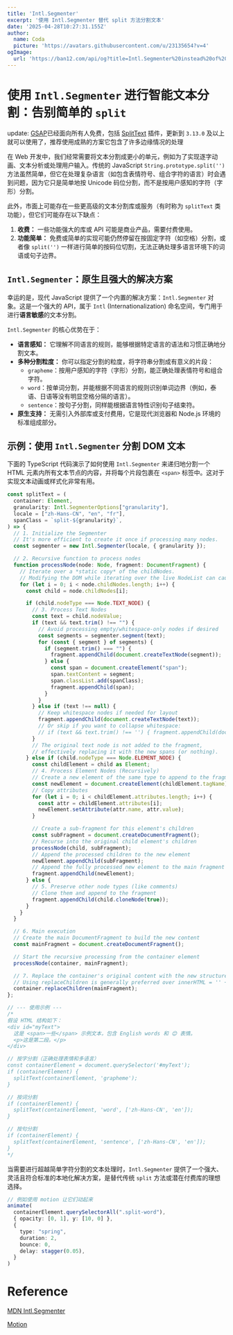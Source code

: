 ```yaml
---
title: 'Intl.Segmenter'
excerpt: '使用 Intl.Segmenter 替代 split 方法分割文本'
date: '2025-04-28T10:27:31.155Z'
author:
  name: Coda
  picture: 'https://avatars.githubusercontent.com/u/23135654?v=4'
ogImage:
  url: 'https://ban12.com/api/og?title=Intl.Segmenter%20instead%20of%20splitText'
---
```


# 使用 `Intl.Segmenter` 进行智能文本分割：告别简单的 `split`

update: [GSAP](https://gsap.com/pricing/)已经面向所有人免费，包括 [SplitText](https://gsap.com/docs/v3/Plugins/SplitText) 插件，更新到 `3.13.0` 及以上就可以使用了，推荐使用成熟的方案它包含了许多边缘情况的处理

在 Web 开发中，我们经常需要将文本分割成更小的单元，例如为了实现逐字动画、文本分析或处理用户输入。传统的 JavaScript `String.prototype.split('')` 方法虽然简单，但它在处理复杂语言（如包含表情符号、组合字符的语言）时会遇到问题，因为它只是简单地按 Unicode 码位分割，而不是按用户感知的字符（字形）分割。

此外，市面上可能存在一些更高级的文本分割库或服务（有时称为 `splitText` 类功能），但它们可能存在以下缺点：

1.  **收费：** 一些功能强大的库或 API 可能是商业产品，需要付费使用。
2.  **功能简单：** 免费或简单的实现可能仍然停留在按固定字符（如空格）分割，或者像 `split('')` 一样进行简单的按码位切割，无法正确处理多语言环境下的词语或句子边界。

## `Intl.Segmenter`：原生且强大的解决方案

幸运的是，现代 JavaScript 提供了一个内置的解决方案：`Intl.Segmenter` 对象。这是一个强大的 API，属于 `Intl` (Internationalization) 命名空间，专门用于进行**语言敏感**的文本分割。

`Intl.Segmenter` 的核心优势在于：

*   **语言感知：** 它理解不同语言的规则，能够根据特定语言的语法和习惯正确地分割文本。
*   **多种分割粒度：** 你可以指定分割的粒度，将字符串分割成有意义的片段：
    *   `grapheme`：按用户感知的字符（字形）分割，能正确处理表情符号和组合字符。
    *   `word`：按单词分割，并能根据不同语言的规则识别单词边界（例如，泰语、日语等没有明显空格分隔的语言）。
    *   `sentence`：按句子分割，同样能根据语言特性识别句子结束符。
*   **原生支持：** 无需引入外部库或支付费用，它是现代浏览器和 Node.js 环境的标准组成部分。

## 示例：使用 `Intl.Segmenter` 分割 DOM 文本

下面的 TypeScript 代码演示了如何使用 `Intl.Segmenter` 来递归地分割一个 HTML 元素内所有文本节点的内容，并将每个片段包裹在 `<span>` 标签中。这对于实现文本动画或样式化非常有用。

```typescript
const splitText = (
  container: Element,
  granularity: Intl.SegmenterOptions["granularity"],
  locale = ["zh-Hans-CN", "en", "fr"],
  spanClass = `split-${granularity}`,
) => {
  // 1. Initialize the Segmenter
  // It's more efficient to create it once if processing many nodes.
  const segmenter = new Intl.Segmenter(locale, { granularity });

  // 2. Recursive function to process nodes
  function processNode(node: Node, fragment: DocumentFragment) {
    // Iterate over a *static copy* of the childNodes.
    // Modifying the DOM while iterating over the live NodeList can cause issues.
    for (let i = 0; i < node.childNodes.length; i++) {
      const child = node.childNodes[i];

      if (child.nodeType === Node.TEXT_NODE) {
        // 3. Process Text Nodes
        const text = child.nodeValue;
        if (text && text.trim() !== "") {
          // Avoid processing empty/whitespace-only nodes if desired
          const segments = segmenter.segment(text);
          for (const { segment } of segments) {
            if (segment.trim() === "") {
              fragment.appendChild(document.createTextNode(segment));
            } else {
              const span = document.createElement("span");
              span.textContent = segment;
              span.classList.add(spanClass);
              fragment.appendChild(span);
            }
          }
        } else if (text !== null) {
          // Keep whitespace nodes if needed for layout
          fragment.appendChild(document.createTextNode(text));
          // Or skip if you want to collapse whitespace:
          // if (text && text.trim() !== '') { fragment.appendChild(document.createTextNode(text)); }
        }
        // The original text node is not added to the fragment,
        // effectively replacing it with the new spans (or nothing).
      } else if (child.nodeType === Node.ELEMENT_NODE) {
        const childElement = child as Element;
        // 4. Process Element Nodes (Recursively)
        // Create a new element of the same type to append to the fragment
        const newElement = document.createElement(childElement.tagName);
        // Copy attributes
        for (let i = 0; i < childElement.attributes.length; i++) {
          const attr = childElement.attributes[i];
          newElement.setAttribute(attr.name, attr.value);
        }

        // Create a sub-fragment for this element's children
        const subFragment = document.createDocumentFragment();
        // Recurse into the original child element's children
        processNode(child, subFragment);
        // Append the processed children to the new element
        newElement.appendChild(subFragment);
        // Append the fully processed new element to the main fragment
        fragment.appendChild(newElement);
      } else {
        // 5. Preserve other node types (like comments)
        // Clone them and append to the fragment
        fragment.appendChild(child.cloneNode(true));
      }
    }
  }

  // 6. Main execution
  // Create the main DocumentFragment to build the new content
  const mainFragment = document.createDocumentFragment();

  // Start the recursive processing from the container element
  processNode(container, mainFragment);

  // 7. Replace the container's original content with the new structure
  // Using replaceChildren is generally preferred over innerHTML = '' + appendChild
  container.replaceChildren(mainFragment);
};

// --- 使用示例 ---
/*
假设 HTML 结构如下：
<div id="myText">
  这是 <span>一些</span> 示例文本，包含 English words 和 😊 表情。
  <p>这是第二段。</p>
</div>

// 按字分割（正确处理表情和多语言）
const containerElement = document.querySelector('#myText');
if (containerElement) {
  splitText(containerElement, 'grapheme');
}

// 按词分割
if (containerElement) {
  splitText(containerElement, 'word', ['zh-Hans-CN', 'en']);
}

// 按句分割
if (containerElement) {
  splitText(containerElement, 'sentence', ['zh-Hans-CN', 'en']);
}
*/
```

当需要进行超越简单字符分割的文本处理时，`Intl.Segmenter` 提供了一个强大、灵活且符合标准的本地化解决方案，是替代传统 `split` 方法或潜在付费库的理想选择。

```typescript
// 例如使用 motion 让它们动起来
animate(
  containerElement.querySelectorAll(".split-word"),
  { opacity: [0, 1], y: [10, 0] },
  {
    type: "spring",
    duration: 2,
    bounce: 0,
    delay: stagger(0.05),
  }
)
```

# Reference

[MDN Intl.Segmenter](https://developer.mozilla.org/docs/Web/JavaScript/Reference/Global_Objects/Intl/Segmenter)

[Motion](https://examples.motion.dev/react/split-text)
